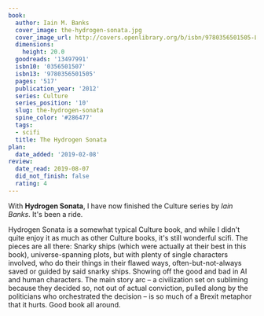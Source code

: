 ```yaml
---
book:
  author: Iain M. Banks
  cover_image: the-hydrogen-sonata.jpg
  cover_image_url: http://covers.openlibrary.org/b/isbn/9780356501505-L.jpg
  dimensions:
    height: 20.0
  goodreads: '13497991'
  isbn10: '0356501507'
  isbn13: '9780356501505'
  pages: '517'
  publication_year: '2012'
  series: Culture
  series_position: '10'
  slug: the-hydrogen-sonata
  spine_color: '#286477'
  tags:
  - scifi
  title: The Hydrogen Sonata
plan:
  date_added: '2019-02-08'
review:
  date_read: 2019-08-07
  did_not_finish: false
  rating: 4
---
```


With **Hydrogen Sonata**, I have now finished the Culture series by *Iain Banks*. It's been a ride.

Hydrogen Sonata is a somewhat typical Culture book, and while I didn't quite enjoy it as much as other Culture books, it's still wonderful scifi. The pieces are all there: Snarky ships (which were actually at their best in this book), universe-spanning plots, but with plenty of single characters involved, who do their things in their flawed ways, often-but-not-always saved or guided by said snarky ships. Showing off the good and bad in AI and human characters. The main story arc – a civilization set on subliming because they decided so, not out of actual conviction, pulled along by the politicians who orchestrated the decision – is so much of a Brexit metaphor that it hurts. Good book all around.
